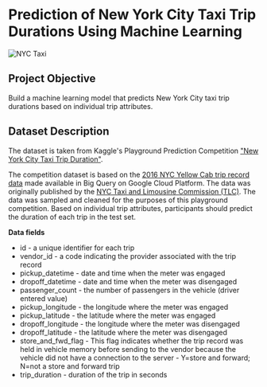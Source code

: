 # Prediction of New York City Taxi Trip Durations Using Machine Learning

![NYC Taxi](https://github.com/mbagiev/nyc-taxi-trip-duration-prediction/blob/main/nyc_taxi.jpeg?raw=true)

## Project Objective
Build a machine learning model that predicts New York City taxi trip durations based on individual trip attributes.

## Dataset Description

The dataset is taken from Kaggle's Playground Prediction Competition ["New York City Taxi Trip Duration"](https://www.kaggle.com/c/nyc-taxi-trip-duration/overview).

The competition dataset is based on the [2016 NYC Yellow Cab trip record data](https://cloud.google.com/bigquery/public-data) made available in Big Query on Google Cloud Platform. The data was originally published by the [NYC Taxi and Limousine Commission (TLC)](https://www.nyc.gov/site/tlc/about/tlc-trip-record-data.page). The data was sampled and cleaned for the purposes of this playground competition. Based on individual trip attributes, participants should predict the duration of each trip in the test set.

**Data fields**
- id - a unique identifier for each trip
- vendor_id - a code indicating the provider associated with the trip record
- pickup_datetime - date and time when the meter was engaged
- dropoff_datetime - date and time when the meter was disengaged
- passenger_count - the number of passengers in the vehicle (driver entered value)
- pickup_longitude - the longitude where the meter was engaged
- pickup_latitude - the latitude where the meter was engaged
- dropoff_longitude - the longitude where the meter was disengaged
- dropoff_latitude - the latitude where the meter was disengaged
- store_and_fwd_flag - This flag indicates whether the trip record was held in vehicle memory before sending to the vendor because the vehicle did not have a connection to the server - Y=store and forward; N=not a store and forward trip
- trip_duration - duration of the trip in seconds
